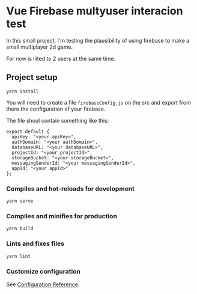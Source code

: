 # Vue Firebase multyuser interacion test

In this small project, I'm testing the plausibility of using firebase to make a small multiplayer 2d game.

For now is liited to 2 users at the same time.

## Project setup

```
yarn install
```

You will need to create a file `firebaseConfig.js` on the src and export from there the configuration of your firebase.

The file shoul contain something like this:

```
export default {
  apiKey: "<your apiKey>",
  authDomain: "<your authDomain>",
  databaseURL: "<your databaseURL>",
  projectId: "<your projectId>",
  storageBucket: "<your storageBucket>",
  messagingSenderId: "<your messagingSenderId>",
  appId: "<your appId>"
};
```

### Compiles and hot-reloads for development

```
yarn serve
```

### Compiles and minifies for production

```
yarn build
```

### Lints and fixes files

```
yarn lint
```

### Customize configuration

See [Configuration Reference](https://cli.vuejs.org/config/).
